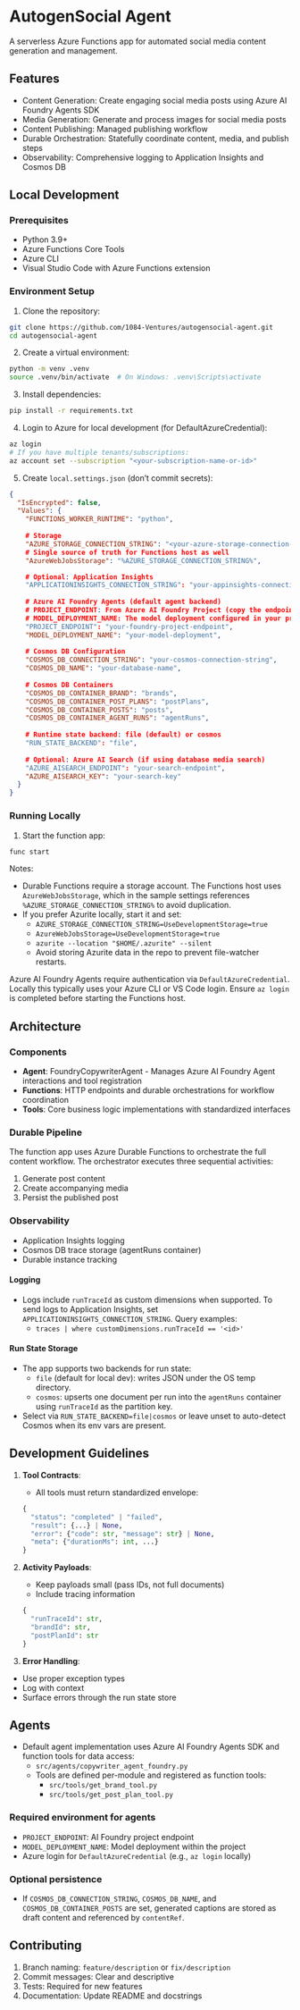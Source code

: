 # AutogenSocial Agent

A serverless Azure Functions app for automated social media content generation and management.

## Features

 - Content Generation: Create engaging social media posts using Azure AI Foundry Agents SDK
 - Media Generation: Generate and process images for social media posts
 - Content Publishing: Managed publishing workflow
 - Durable Orchestration: Statefully coordinate content, media, and publish steps
 - Observability: Comprehensive logging to Application Insights and Cosmos DB

## Local Development

### Prerequisites

- Python 3.9+
- Azure Functions Core Tools
- Azure CLI
- Visual Studio Code with Azure Functions extension

### Environment Setup

1. Clone the repository:
```bash
git clone https://github.com/1084-Ventures/autogensocial-agent.git
cd autogensocial-agent
```

2. Create a virtual environment:
```bash
python -m venv .venv
source .venv/bin/activate  # On Windows: .venv\Scripts\activate
```

3. Install dependencies:
```bash
pip install -r requirements.txt
```

4. Login to Azure for local development (for DefaultAzureCredential):
```bash
az login
# If you have multiple tenants/subscriptions:
az account set --subscription "<your-subscription-name-or-id>"
```

5. Create `local.settings.json` (don’t commit secrets):
```json
{
  "IsEncrypted": false,
  "Values": {
    "FUNCTIONS_WORKER_RUNTIME": "python",
    
    # Storage
    "AZURE_STORAGE_CONNECTION_STRING": "<your-azure-storage-connection-string>",
    # Single source of truth for Functions host as well
    "AzureWebJobsStorage": "%AZURE_STORAGE_CONNECTION_STRING%",

    # Optional: Application Insights
    "APPLICATIONINSIGHTS_CONNECTION_STRING": "your-appinsights-connection-string",
    
    # Azure AI Foundry Agents (default agent backend)
    # PROJECT_ENDPOINT: From Azure AI Foundry Project (copy the endpoint)
    # MODEL_DEPLOYMENT_NAME: The model deployment configured in your project
    "PROJECT_ENDPOINT": "your-foundry-project-endpoint",
    "MODEL_DEPLOYMENT_NAME": "your-model-deployment",
    
    # Cosmos DB Configuration
    "COSMOS_DB_CONNECTION_STRING": "your-cosmos-connection-string",
    "COSMOS_DB_NAME": "your-database-name",
    
    # Cosmos DB Containers
    "COSMOS_DB_CONTAINER_BRAND": "brands",
    "COSMOS_DB_CONTAINER_POST_PLANS": "postPlans",
    "COSMOS_DB_CONTAINER_POSTS": "posts",
    "COSMOS_DB_CONTAINER_AGENT_RUNS": "agentRuns",
    
    # Runtime state backend: file (default) or cosmos
    "RUN_STATE_BACKEND": "file",
    
    # Optional: Azure AI Search (if using database media search)
    "AZURE_AISEARCH_ENDPOINT": "your-search-endpoint",
    "AZURE_AISEARCH_KEY": "your-search-key"
  }
}
```

### Running Locally

1. Start the function app:
```bash
func start
```

Notes:
- Durable Functions require a storage account. The Functions host uses `AzureWebJobsStorage`, which in the sample settings references `%AZURE_STORAGE_CONNECTION_STRING%` to avoid duplication.
- If you prefer Azurite locally, start it and set:
  - `AZURE_STORAGE_CONNECTION_STRING=UseDevelopmentStorage=true`
  - `AzureWebJobsStorage=UseDevelopmentStorage=true`
  - `azurite --location "$HOME/.azurite" --silent`
  - Avoid storing Azurite data in the repo to prevent file-watcher restarts.

Azure AI Foundry Agents require authentication via `DefaultAzureCredential`. Locally this typically uses your Azure CLI or VS Code login. Ensure `az login` is completed before starting the Functions host.

## Architecture

### Components

- **Agent**: FoundryCopywriterAgent - Manages Azure AI Foundry Agent interactions and tool registration
- **Functions**: HTTP endpoints and durable orchestrations for workflow coordination
- **Tools**: Core business logic implementations with standardized interfaces

### Durable Pipeline

The function app uses Azure Durable Functions to orchestrate the full content workflow. The orchestrator executes three sequential activities:

1. Generate post content
2. Create accompanying media
3. Persist the published post

### Observability

 - Application Insights logging
 - Cosmos DB trace storage (agentRuns container)
 - Durable instance tracking

#### Logging

- Logs include `runTraceId` as custom dimensions when supported. To send logs to Application Insights, set `APPLICATIONINSIGHTS_CONNECTION_STRING`. Query examples:
  - `traces | where customDimensions.runTraceId == '<id>'`

#### Run State Storage

- The app supports two backends for run state:
  - `file` (default for local dev): writes JSON under the OS temp directory.
  - `cosmos`: upserts one document per run into the `agentRuns` container using `runTraceId` as the partition key.
- Select via `RUN_STATE_BACKEND=file|cosmos` or leave unset to auto-detect Cosmos when its env vars are present.

## Development Guidelines

1. **Tool Contracts**:
   - All tools must return standardized envelope:
   ```python
   {
     "status": "completed" | "failed",
     "result": {...} | None,
     "error": {"code": str, "message": str} | None,
     "meta": {"durationMs": int, ...}
   }
   ```

2. **Activity Payloads**:
   - Keep payloads small (pass IDs, not full documents)
   - Include tracing information
   ```python
   {
     "runTraceId": str,
     "brandId": str,
     "postPlanId": str
   }
   ```

3. **Error Handling**:
  - Use proper exception types
  - Log with context
  - Surface errors through the run state store

## Agents

- Default agent implementation uses Azure AI Foundry Agents SDK and function tools for data access:
  - `src/agents/copywriter_agent_foundry.py`
  - Tools are defined per-module and registered as function tools:
    - `src/tools/get_brand_tool.py`
    - `src/tools/get_post_plan_tool.py`

### Required environment for agents

- `PROJECT_ENDPOINT`: AI Foundry project endpoint
- `MODEL_DEPLOYMENT_NAME`: Model deployment within the project
- Azure login for `DefaultAzureCredential` (e.g., `az login` locally)

### Optional persistence

- If `COSMOS_DB_CONNECTION_STRING`, `COSMOS_DB_NAME`, and `COSMOS_DB_CONTAINER_POSTS` are set, generated captions are stored as draft content and referenced by `contentRef`.

## Contributing

1. Branch naming: `feature/description` or `fix/description`
2. Commit messages: Clear and descriptive
3. Tests: Required for new features
4. Documentation: Update README and docstrings
